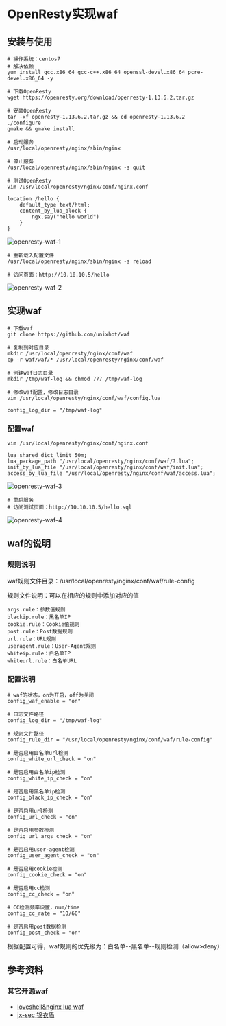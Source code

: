 # OpenResty实现waf

## 安装与使用
```
# 操作系统：centos7
# 解决依赖
yum install gcc.x86_64 gcc-c++.x86_64 openssl-devel.x86_64 pcre-devel.x86_64 -y

# 下载OpenResty
wget https://openresty.org/download/openresty-1.13.6.2.tar.gz

# 安装OpenResty
tar -xf openresty-1.13.6.2.tar.gz && cd openresty-1.13.6.2
./configure
gmake && gmake install

# 启动服务
/usr/local/openresty/nginx/sbin/nginx

# 停止服务
/usr/local/openresty/nginx/sbin/nginx -s quit

# 测试OpenResty
vim /usr/local/openresty/nginx/conf/nginx.conf
```

```
location /hello {
    default_type text/html;
    content_by_lua_block {
        ngx.say("hello world")
    }
}
```

![openresty-waf-1](https://github.com/bloodzer0/ossa/raw/master/application-security/security-defense/img/openresty-waf-1.png)

```
# 重新载入配置文件    
/usr/local/openresty/nginx/sbin/nginx -s reload

# 访问页面：http://10.10.10.5/hello
```

![openresty-waf-2](https://github.com/bloodzer0/ossa/raw/master/application-security/security-defense/img/openresty-waf-2.png)

## 实现waf
```
# 下载waf
git clone https://github.com/unixhot/waf

# 复制到对应目录
mkdir /usr/local/openresty/nginx/conf/waf
cp -r waf/waf/* /usr/local/openresty/nginx/conf/waf

# 创建waf日志目录
mkdir /tmp/waf-log && chmod 777 /tmp/waf-log

# 修改waf配置，修改日志目录
vim /usr/local/openresty/nginx/conf/waf/config.lua
```

```
config_log_dir = "/tmp/waf-log"
```

### 配置waf
```
vim /usr/local/openresty/nginx/conf/nginx.conf
```

```
lua_shared_dict limit 50m;
lua_package_path "/usr/local/openresty/nginx/conf/waf/?.lua";
init_by_lua_file "/usr/local/openresty/nginx/conf/waf/init.lua";
access_by_lua_file "/usr/local/openresty/nginx/conf/waf/access.lua";
```

![openresty-waf-3](https://github.com/bloodzer0/ossa/raw/master/application-security/security-defense/img/openresty-waf-3.png)

```
# 重启服务
# 访问测试页面：http://10.10.10.5/hello.sql
```

![openresty-waf-4](https://github.com/bloodzer0/ossa/raw/master/application-security/security-defense/img/openresty-waf-4.png)

## waf的说明
### 规则说明
waf规则文件目录：/usr/local/openresty/nginx/conf/waf/rule-config

规则文件说明：可以在相应的规则中添加对应的值

```
args.rule：参数值规则
blackip.rule：黑名单IP
cookie.rule：Cookie值规则
post.rule：Post数据规则
url.rule：URL规则
useragent.rule：User-Agent规则
whiteip.rule：白名单IP
whiteurl.rule：白名单URL
```

### 配置说明
```
# waf的状态，on为开启，off为关闭
config_waf_enable = "on"

# 日志文件路径
config_log_dir = "/tmp/waf-log"

# 规则文件路径
config_rule_dir = "/usr/local/openresty/nginx/conf/waf/rule-config"

# 是否启用白名单url检测
config_white_url_check = "on"

# 是否启用白名单ip检测
config_white_ip_check = "on"

# 是否启用黑名单ip检测
config_black_ip_check = "on"

# 是否启用url检测
config_url_check = "on"

# 是否启用参数检测
config_url_args_check = "on"

# 是否启用user-agent检测
config_user_agent_check = "on"

# 是否启用cookie检测
config_cookie_check = "on"

# 是否启用cc检测
config_cc_check = "on"

# CC检测频率设置，num/time
config_cc_rate = "10/60"

# 是否启用post数据检测
config_post_check = "on"
```

根据配置可得，waf规则的优先级为：白名单--黑名单--规则检测（allow>deny）

## 参考资料
### 其它开源waf
* [loveshell&nginx lua waf](https://github.com/loveshell/ngx_lua_waf)
* [jx-sec 锦衣盾](https://github.com/jx-sec/jxwaf)
